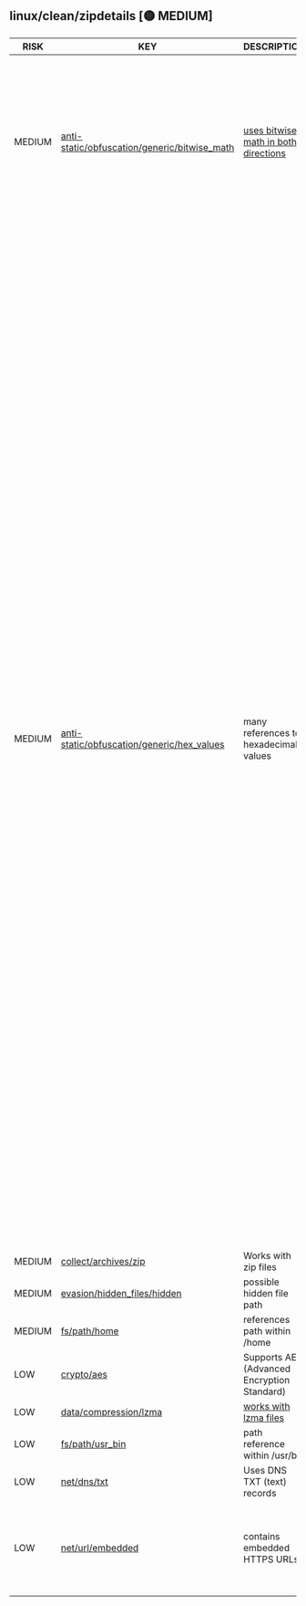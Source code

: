 ## linux/clean/zipdetails [🟡 MEDIUM]

|  RISK  |                                                                                            KEY                                                                                            |                                                                      DESCRIPTION                                                                      |                                                                                                                                                                                                                                                                                                                                                                                                                                                                                                                                                                                                                                                                                                                                                                                                                                                                                                                                                                                                                                                                                                                                                                                                                                                                                                                                                                                                                                                                                                                                                                                                                                                                                                                                                                                                                                                                                                                                                                                                                                                                                                                                                                                                                                                                                                                                                                                                                                                                                                                                                                                                                                                                                                                                              EVIDENCE                                                                                                                                                                                                                                                                                                                                                                                                                                                                                                                                                                                                                                                                                                                                                                                                                                                                                                                                                                                                                                                                                                                                                                                                                                                                                                                                                                                                                                                                                                                                                                                                                                                                                                                                                                                                                                                                                                                                                                                                                                                                                                                                                                                                                                                                                                                                                                                                                                                                                                                                                                                                                                                                                                                                              |
|--------|-------------------------------------------------------------------------------------------------------------------------------------------------------------------------------------------|-------------------------------------------------------------------------------------------------------------------------------------------------------|----------------------------------------------------------------------------------------------------------------------------------------------------------------------------------------------------------------------------------------------------------------------------------------------------------------------------------------------------------------------------------------------------------------------------------------------------------------------------------------------------------------------------------------------------------------------------------------------------------------------------------------------------------------------------------------------------------------------------------------------------------------------------------------------------------------------------------------------------------------------------------------------------------------------------------------------------------------------------------------------------------------------------------------------------------------------------------------------------------------------------------------------------------------------------------------------------------------------------------------------------------------------------------------------------------------------------------------------------------------------------------------------------------------------------------------------------------------------------------------------------------------------------------------------------------------------------------------------------------------------------------------------------------------------------------------------------------------------------------------------------------------------------------------------------------------------------------------------------------------------------------------------------------------------------------------------------------------------------------------------------------------------------------------------------------------------------------------------------------------------------------------------------------------------------------------------------------------------------------------------------------------------------------------------------------------------------------------------------------------------------------------------------------------------------------------------------------------------------------------------------------------------------------------------------------------------------------------------------------------------------------------------------------------------------------------------------------------------------------------------------------------------------------------------------------------------------------------------------------------------------------------------------------------------------------------------------------------------------------------------------------------------------------------------------------------------------------------------------------------------------------------------------------------------------------------------------------------------------------------------------------------------------------------------------------------------------------------------------------------------------------------------------------------------------------------------------------------------------------------------------------------------------------------------------------------------------------------------------------------------------------------------------------------------------------------------------------------------------------------------------------------------------------------------------------------------------------------------------------------------------------------------------------------------------------------------------------------------------------------------------------------------------------------------------------------------------------------------------------------------------------------------------------------------------------------------------------------------------------------------------------------------------------------------------------------------------------------------------------------------------------------------------------------------------------------------------------------------------------------------------------------------------------------------------------------------------------------------------------------------------------------------------------------------------------------------------------------------------------------------------------------------------------------------------------------------------------------------------------------------------------------------------------------------------------------------------------------------------------------------------------------------------------------------------------------------------------------------------------------------------------------------------------------------------------------------------------------------------------------------------------------------------------------------------------------------------------------------------------------------------------------------------------------------------------------------------------------------------------------------------|
| MEDIUM | [anti-static/obfuscation/generic/bitwise_math](https://github.com/chainguard-dev/malcontent/blob/main/rules/anti-static/obfuscation/generic/bitwise_math.yara#bidirectional_bitwise_math) | [uses bitwise math in both directions](https://www.reversinglabs.com/blog/python-downloader-highlights-noise-problem-in-open-source-threat-detection) | [1 << 0](https://github.com/search?q=1+%3C%3C+0&type=code)<br>[1 << 11](https://github.com/search?q=1+%3C%3C+11&type=code)<br>[1 << 3](https://github.com/search?q=1+%3C%3C+3&type=code)<br>[1 << 4](https://github.com/search?q=1+%3C%3C+4&type=code)<br>[1 << 5](https://github.com/search?q=1+%3C%3C+5&type=code)<br>[1 << 6](https://github.com/search?q=1+%3C%3C+6&type=code)<br>[2 << 1](https://github.com/search?q=2+%3C%3C+1&type=code)<br>[dt << 1](https://github.com/search?q=dt+%3C%3C+1&type=code)<br>[dt >> 11](https://github.com/search?q=dt+%3E%3E+11&type=code)<br>[dt >> 16](https://github.com/search?q=dt+%3E%3E+16&type=code)<br>[dt >> 21](https://github.com/search?q=dt+%3E%3E+21&type=code)<br>[dt >> 25](https://github.com/search?q=dt+%3E%3E+25&type=code)<br>[dt >> 5](https://github.com/search?q=dt+%3E%3E+5&type=code)<br>[got << 8](https://github.com/search?q=got+%3C%3C+8&type=code)<br>[gp >> 1](https://github.com/search?q=gp+%3E%3E+1&type=code)                                                                                                                                                                                                                                                                                                                                                                                                                                                                                                                                                                                                                                                                                                                                                                                                                                                                                                                                                                                                                                                                                                                                                                                                                                                                                                                                                                                                                                                                                                                                                                                                                                                                                                                                                                                                                                                                                                                                                                                                                                                                                                                                                                                                                                                                                                                                                                                                                                                                                                                                                                                                                                                                                                                                                                                                                                                                                                                                                                                                                                                                                                                                                                                                                                                                                                                                                                                                                                                                                                                                                                                                                                                                                                                                                                                                                                                                                                                                                                                                                                                                                                                                                                                                                                                                                                                                                                                                                                                                                                         |
| MEDIUM | [anti-static/obfuscation/generic/hex_values](https://github.com/chainguard-dev/malcontent/blob/main/rules/anti-static/obfuscation/generic/hex_values.yara#excessive_hex_refs)             | many references to hexadecimal values                                                                                                                 | [0x0001](https://github.com/search?q=0x0001&type=code)<br>[0x0007](https://github.com/search?q=0x0007&type=code)<br>[0x0008](https://github.com/search?q=0x0008&type=code)<br>[0x0009](https://github.com/search?q=0x0009&type=code)<br>[0x000a](https://github.com/search?q=0x000a&type=code)<br>[0x000c](https://github.com/search?q=0x000c&type=code)<br>[0x000d](https://github.com/search?q=0x000d&type=code)<br>[0x000e](https://github.com/search?q=0x000e&type=code)<br>[0x000f](https://github.com/search?q=0x000f&type=code)<br>[0x0014](https://github.com/search?q=0x0014&type=code)<br>[0x0015](https://github.com/search?q=0x0015&type=code)<br>[0x0016](https://github.com/search?q=0x0016&type=code)<br>[0x0017](https://github.com/search?q=0x0017&type=code)<br>[0x0018](https://github.com/search?q=0x0018&type=code)<br>[0x0019](https://github.com/search?q=0x0019&type=code)<br>[0x0020](https://github.com/search?q=0x0020&type=code)<br>[0x0021](https://github.com/search?q=0x0021&type=code)<br>[0x0022](https://github.com/search?q=0x0022&type=code)<br>[0x0023](https://github.com/search?q=0x0023&type=code)<br>[0x0065](https://github.com/search?q=0x0065&type=code)<br>[0x0066](https://github.com/search?q=0x0066&type=code)<br>[0x01](https://github.com/search?q=0x01&type=code)<br>[0x02014b50](https://github.com/search?q=0x02014b50&type=code)<br>[0x03](https://github.com/search?q=0x03&type=code)<br>[0x04034b50](https://github.com/search?q=0x04034b50&type=code)<br>[0x05054b50](https://github.com/search?q=0x05054b50&type=code)<br>[0x06054b50](https://github.com/search?q=0x06054b50&type=code)<br>[0x06064b50](https://github.com/search?q=0x06064b50&type=code)<br>[0x07064b50](https://github.com/search?q=0x07064b50&type=code)<br>[0x07c8](https://github.com/search?q=0x07c8&type=code)<br>[0x08064b50](https://github.com/search?q=0x08064b50&type=code)<br>[0x08074b50](https://github.com/search?q=0x08074b50&type=code)<br>[0x0f](https://github.com/search?q=0x0f&type=code)<br>[0x10000000](https://github.com/search?q=0x10000000&type=code)<br>[0x19DB1DED](https://github.com/search?q=0x19DB1DED&type=code)<br>[0x1f](https://github.com/search?q=0x1f&type=code)<br>[0x20](https://github.com/search?q=0x20&type=code)<br>[0x2146444e](https://github.com/search?q=0x2146444e&type=code)<br>[0x2605](https://github.com/search?q=0x2605&type=code)<br>[0x2705](https://github.com/search?q=0x2705&type=code)<br>[0x2805](https://github.com/search?q=0x2805&type=code)<br>[0x334d](https://github.com/search?q=0x334d&type=code)<br>[0x3e](https://github.com/search?q=0x3e&type=code)<br>[0x3f](https://github.com/search?q=0x3f&type=code)<br>[0x4154](https://github.com/search?q=0x4154&type=code)<br>[0x42726577](https://github.com/search?q=0x42726577&type=code)<br>[0x4341](https://github.com/search?q=0x4341&type=code)<br>[0x4453](https://github.com/search?q=0x4453&type=code)<br>[0x4690](https://github.com/search?q=0x4690&type=code)<br>[0x4704](https://github.com/search?q=0x4704&type=code)<br>[0x470f](https://github.com/search?q=0x470f&type=code)<br>[0x4854](https://github.com/search?q=0x4854&type=code)<br>[0x4b46](https://github.com/search?q=0x4b46&type=code)<br>[0x4c41](https://github.com/search?q=0x4c41&type=code)<br>[0x4d49](https://github.com/search?q=0x4d49&type=code)<br>[0x4d63](https://github.com/search?q=0x4d63&type=code)<br>[0x4f4c](https://github.com/search?q=0x4f4c&type=code)<br>[0x504b4453](https://github.com/search?q=0x504b4453&type=code)<br>[0x5356](https://github.com/search?q=0x5356&type=code)<br>[0x5455](https://github.com/search?q=0x5455&type=code)<br>[0x554e](https://github.com/search?q=0x554e&type=code)<br>[0x5855](https://github.com/search?q=0x5855&type=code)<br>[0x5a4c](https://github.com/search?q=0x5a4c&type=code)<br>[0x5a4d](https://github.com/search?q=0x5a4d&type=code)<br>[0x6375](https://github.com/search?q=0x6375&type=code)<br>[0x6542](https://github.com/search?q=0x6542&type=code)<br>[0x6854](https://github.com/search?q=0x6854&type=code)<br>[0x6dff800d](https://github.com/search?q=0x6dff800d&type=code)<br>[0x7075](https://github.com/search?q=0x7075&type=code)<br>[0x7109871a](https://github.com/search?q=0x7109871a&type=code)<br>[0x71777777](https://github.com/search?q=0x71777777&type=code)<br>[0x7441](https://github.com/search?q=0x7441&type=code)<br>[0x756e](https://github.com/search?q=0x756e&type=code)<br>[0x7855](https://github.com/search?q=0x7855&type=code)<br>[0x7875](https://github.com/search?q=0x7875&type=code)<br>[0x7FFF](https://github.com/search?q=0x7FFF&type=code)<br>[0x7f](https://github.com/search?q=0x7f&type=code)<br>[0x8000](https://github.com/search?q=0x8000&type=code)<br>[0x9901](https://github.com/search?q=0x9901&type=code)<br>[0xA220](https://github.com/search?q=0xA220&type=code)<br>[0xCAFE](https://github.com/search?q=0xCAFE&type=code)<br>[0xE9F3F9F0](https://github.com/search?q=0xE9F3F9F0&type=code)<br>[0xFFFFFFFF](https://github.com/search?q=0xFFFFFFFF&type=code)<br>[0xa11e](https://github.com/search?q=0xa11e&type=code)<br>[0xf05368c0](https://github.com/search?q=0xf05368c0&type=code)<br>[0xfb4a](https://github.com/search?q=0xfb4a&type=code)<br>[0xff3b5998](https://github.com/search?q=0xff3b5998&type=code)<br>[\x00](https://github.com/search?q=%5Cx00&type=code)<br>[\x01](https://github.com/search?q=%5Cx01&type=code) |
| MEDIUM | [collect/archives/zip](https://github.com/chainguard-dev/malcontent/blob/main/rules/collect/archives/zip.yara#zip)                                                                        | Works with zip files                                                                                                                                  | [ZIP64](https://github.com/search?q=ZIP64&type=code)<br>[zip files](https://github.com/search?q=zip+files&type=code)                                                                                                                                                                                                                                                                                                                                                                                                                                                                                                                                                                                                                                                                                                                                                                                                                                                                                                                                                                                                                                                                                                                                                                                                                                                                                                                                                                                                                                                                                                                                                                                                                                                                                                                                                                                                                                                                                                                                                                                                                                                                                                                                                                                                                                                                                                                                                                                                                                                                                                                                                                                                                                                                                                                                                                                                                                                                                                                                                                                                                                                                                                                                                                                                                                                                                                                                                                                                                                                                                                                                                                                                                                                                                                                                                                                                                                                                                                                                                                                                                                                                                                                                                                                                                                                                                                                                                                                                                                                                                                                                                                                                                                                                                                                                                                                                                                                                                                                                                                                                                                                                                                                                                                                                                                                                                                                                                                               |
| MEDIUM | [evasion/hidden_files/hidden](https://github.com/chainguard-dev/malcontent/blob/main/rules/evasion/hidden_files/hidden.yara#static_hidden_path)                                           | possible hidden file path                                                                                                                             | [/home/linuxbrew/.linuxbrew](https://github.com/search?q=%2Fhome%2Flinuxbrew%2F.linuxbrew&type=code)                                                                                                                                                                                                                                                                                                                                                                                                                                                                                                                                                                                                                                                                                                                                                                                                                                                                                                                                                                                                                                                                                                                                                                                                                                                                                                                                                                                                                                                                                                                                                                                                                                                                                                                                                                                                                                                                                                                                                                                                                                                                                                                                                                                                                                                                                                                                                                                                                                                                                                                                                                                                                                                                                                                                                                                                                                                                                                                                                                                                                                                                                                                                                                                                                                                                                                                                                                                                                                                                                                                                                                                                                                                                                                                                                                                                                                                                                                                                                                                                                                                                                                                                                                                                                                                                                                                                                                                                                                                                                                                                                                                                                                                                                                                                                                                                                                                                                                                                                                                                                                                                                                                                                                                                                                                                                                                                                                                               |
| MEDIUM | [fs/path/home](https://github.com/chainguard-dev/malcontent/blob/main/rules/fs/path/home.yara#home_path)                                                                                  | references path within /home                                                                                                                          | [/home/linuxbrew/.linuxbrew/opt/perl/bin/perl](https://github.com/search?q=%2Fhome%2Flinuxbrew%2F.linuxbrew%2Fopt%2Fperl%2Fbin%2Fperl&type=code)                                                                                                                                                                                                                                                                                                                                                                                                                                                                                                                                                                                                                                                                                                                                                                                                                                                                                                                                                                                                                                                                                                                                                                                                                                                                                                                                                                                                                                                                                                                                                                                                                                                                                                                                                                                                                                                                                                                                                                                                                                                                                                                                                                                                                                                                                                                                                                                                                                                                                                                                                                                                                                                                                                                                                                                                                                                                                                                                                                                                                                                                                                                                                                                                                                                                                                                                                                                                                                                                                                                                                                                                                                                                                                                                                                                                                                                                                                                                                                                                                                                                                                                                                                                                                                                                                                                                                                                                                                                                                                                                                                                                                                                                                                                                                                                                                                                                                                                                                                                                                                                                                                                                                                                                                                                                                                                                                   |
| LOW    | [crypto/aes](https://github.com/chainguard-dev/malcontent/blob/main/rules/crypto/aes.yara#crypto_aes)                                                                                     | Supports AES (Advanced Encryption Standard)                                                                                                           | [AES](https://github.com/search?q=AES&type=code)                                                                                                                                                                                                                                                                                                                                                                                                                                                                                                                                                                                                                                                                                                                                                                                                                                                                                                                                                                                                                                                                                                                                                                                                                                                                                                                                                                                                                                                                                                                                                                                                                                                                                                                                                                                                                                                                                                                                                                                                                                                                                                                                                                                                                                                                                                                                                                                                                                                                                                                                                                                                                                                                                                                                                                                                                                                                                                                                                                                                                                                                                                                                                                                                                                                                                                                                                                                                                                                                                                                                                                                                                                                                                                                                                                                                                                                                                                                                                                                                                                                                                                                                                                                                                                                                                                                                                                                                                                                                                                                                                                                                                                                                                                                                                                                                                                                                                                                                                                                                                                                                                                                                                                                                                                                                                                                                                                                                                                                   |
| LOW    | [data/compression/lzma](https://github.com/chainguard-dev/malcontent/blob/main/rules/data/compression/lzma.yara#lzma)                                                                     | [works with lzma files](https://en.wikipedia.org/wiki/Lempel%E2%80%93Ziv%E2%80%93Markov_chain_algorithm)                                              | [LZMA](https://github.com/search?q=LZMA&type=code)                                                                                                                                                                                                                                                                                                                                                                                                                                                                                                                                                                                                                                                                                                                                                                                                                                                                                                                                                                                                                                                                                                                                                                                                                                                                                                                                                                                                                                                                                                                                                                                                                                                                                                                                                                                                                                                                                                                                                                                                                                                                                                                                                                                                                                                                                                                                                                                                                                                                                                                                                                                                                                                                                                                                                                                                                                                                                                                                                                                                                                                                                                                                                                                                                                                                                                                                                                                                                                                                                                                                                                                                                                                                                                                                                                                                                                                                                                                                                                                                                                                                                                                                                                                                                                                                                                                                                                                                                                                                                                                                                                                                                                                                                                                                                                                                                                                                                                                                                                                                                                                                                                                                                                                                                                                                                                                                                                                                                                                 |
| LOW    | [fs/path/usr_bin](https://github.com/chainguard-dev/malcontent/blob/main/rules/fs/path/usr-bin.yara#usr_bin_path)                                                                         | path reference within /usr/bin                                                                                                                        | [/usr/bin/perl](https://github.com/search?q=%2Fusr%2Fbin%2Fperl&type=code)                                                                                                                                                                                                                                                                                                                                                                                                                                                                                                                                                                                                                                                                                                                                                                                                                                                                                                                                                                                                                                                                                                                                                                                                                                                                                                                                                                                                                                                                                                                                                                                                                                                                                                                                                                                                                                                                                                                                                                                                                                                                                                                                                                                                                                                                                                                                                                                                                                                                                                                                                                                                                                                                                                                                                                                                                                                                                                                                                                                                                                                                                                                                                                                                                                                                                                                                                                                                                                                                                                                                                                                                                                                                                                                                                                                                                                                                                                                                                                                                                                                                                                                                                                                                                                                                                                                                                                                                                                                                                                                                                                                                                                                                                                                                                                                                                                                                                                                                                                                                                                                                                                                                                                                                                                                                                                                                                                                                                         |
| LOW    | [net/dns/txt](https://github.com/chainguard-dev/malcontent/blob/main/rules/net/dns/dns-txt.yara#dns_txt)                                                                                  | Uses DNS TXT (text) records                                                                                                                           | [TXT](https://github.com/search?q=TXT&type=code)<br>[dns](https://github.com/search?q=dns&type=code)                                                                                                                                                                                                                                                                                                                                                                                                                                                                                                                                                                                                                                                                                                                                                                                                                                                                                                                                                                                                                                                                                                                                                                                                                                                                                                                                                                                                                                                                                                                                                                                                                                                                                                                                                                                                                                                                                                                                                                                                                                                                                                                                                                                                                                                                                                                                                                                                                                                                                                                                                                                                                                                                                                                                                                                                                                                                                                                                                                                                                                                                                                                                                                                                                                                                                                                                                                                                                                                                                                                                                                                                                                                                                                                                                                                                                                                                                                                                                                                                                                                                                                                                                                                                                                                                                                                                                                                                                                                                                                                                                                                                                                                                                                                                                                                                                                                                                                                                                                                                                                                                                                                                                                                                                                                                                                                                                                                               |
| LOW    | [net/url/embedded](https://github.com/chainguard-dev/malcontent/blob/main/rules/net/url/embedded.yara#https_url)                                                                          | contains embedded HTTPS URLs                                                                                                                          | [https://android.googlesource.com/platform/tools/apksig/](https://android.googlesource.com/platform/tools/apksig/)<br>[https://github.com/pmqs/zipdetails/issues](https://github.com/pmqs/zipdetails/issues)<br>[https://www.telerik.com/fiddler](https://www.telerik.com/fiddler)<br>[https://www.winzip.com/win/es/aes_info.html](https://www.winzip.com/win/es/aes_info.html)                                                                                                                                                                                                                                                                                                                                                                                                                                                                                                                                                                                                                                                                                                                                                                                                                                                                                                                                                                                                                                                                                                                                                                                                                                                                                                                                                                                                                                                                                                                                                                                                                                                                                                                                                                                                                                                                                                                                                                                                                                                                                                                                                                                                                                                                                                                                                                                                                                                                                                                                                                                                                                                                                                                                                                                                                                                                                                                                                                                                                                                                                                                                                                                                                                                                                                                                                                                                                                                                                                                                                                                                                                                                                                                                                                                                                                                                                                                                                                                                                                                                                                                                                                                                                                                                                                                                                                                                                                                                                                                                                                                                                                                                                                                                                                                                                                                                                                                                                                                                                                                                                                                   |

